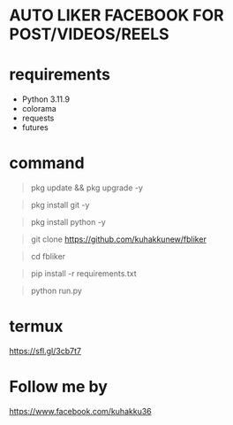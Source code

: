 # AUTO LIKER FACEBOOK FOR POST/VIDEOS/REELS

# requirements
<ul>
<li>Python 3.11.9</li>
<li>colorama</li>
<li>requests</li>
<li>futures</li>
</ul>

# command

> pkg update && pkg upgrade -y

> pkg install git -y

> pkg install python -y

> git clone https://github.com/kuhakkunew/fbliker

> cd fbliker

> pip install -r requirements.txt

> python run.py

# termux
   
  https://sfl.gl/3cb7t7

# Follow me by
 
  https://www.facebook.com/kuhakku36
